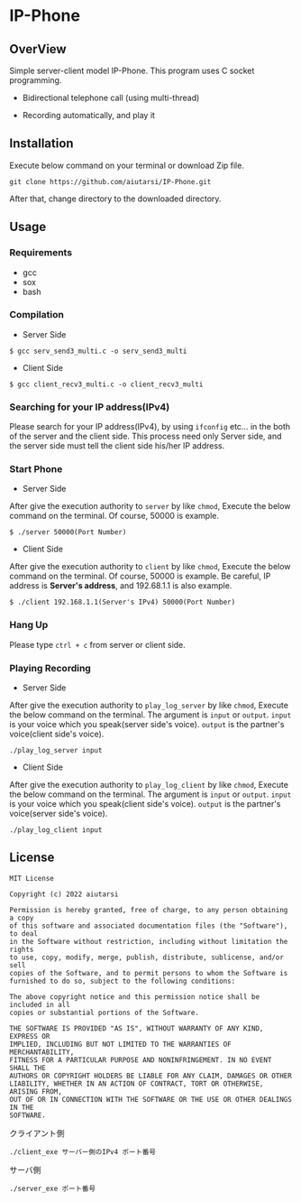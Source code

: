 # IP-Phone

## OverView

Simple server-client model IP-Phone. This program uses C socket programming. 

* Bidirectional telephone call (using multi-thread)

* Recording automatically, and play it

## Installation

Execute below command on your terminal or download Zip file.

```
git clone https://github.com/aiutarsi/IP-Phone.git
```

After that, change directory to the downloaded directory.

## Usage

### Requirements

* gcc
* sox
* bash

### Compilation

* Server Side

```
$ gcc serv_send3_multi.c -o serv_send3_multi
```

* Client Side

```
$ gcc client_recv3_multi.c -o client_recv3_multi
```

### Searching for your IP address(IPv4)

Please search for your IP address(IPv4), by using `ifconfig` etc... in the both of the server and the client side. This process need only Server side, and the server side must tell the client side his/her IP address.

### Start Phone

* Server Side

After give the execution authority to `server` by like `chmod`, Execute the below command on the terminal. Of course, 50000 is example.

```
$ ./server 50000(Port Number)
```

* Client Side

After give the execution authority to `client` by like `chmod`, Execute the below command on the terminal. Of course, 50000 is example. Be careful, IP address is **Server's address**, and 192.68.1.1 is also example.

```
$ ./client 192.168.1.1(Server's IPv4) 50000(Port Number)
```

### Hang Up

Please type `ctrl + c` from server or client side.

### Playing Recording

* Server Side

After give the execution authority to `play_log_server` by like `chmod`, Execute the below command on the terminal. The argument is `input` or `output`. `input` is your voice which you speak(server side's voice). `output` is the partner's voice(client side's voice).

```
./play_log_server input 
```

* Client Side

After give the execution authority to `play_log_client` by like `chmod`, Execute the below command on the terminal. The argument is `input` or `output`. `input` is your voice which you speak(client side's voice). `output` is the partner's voice(server side's voice).

```
./play_log_client input 
```


## License

```
MIT License

Copyright (c) 2022 aiutarsi

Permission is hereby granted, free of charge, to any person obtaining a copy
of this software and associated documentation files (the "Software"), to deal
in the Software without restriction, including without limitation the rights
to use, copy, modify, merge, publish, distribute, sublicense, and/or sell
copies of the Software, and to permit persons to whom the Software is
furnished to do so, subject to the following conditions:

The above copyright notice and this permission notice shall be included in all
copies or substantial portions of the Software.

THE SOFTWARE IS PROVIDED "AS IS", WITHOUT WARRANTY OF ANY KIND, EXPRESS OR
IMPLIED, INCLUDING BUT NOT LIMITED TO THE WARRANTIES OF MERCHANTABILITY,
FITNESS FOR A PARTICULAR PURPOSE AND NONINFRINGEMENT. IN NO EVENT SHALL THE
AUTHORS OR COPYRIGHT HOLDERS BE LIABLE FOR ANY CLAIM, DAMAGES OR OTHER
LIABILITY, WHETHER IN AN ACTION OF CONTRACT, TORT OR OTHERWISE, ARISING FROM,
OUT OF OR IN CONNECTION WITH THE SOFTWARE OR THE USE OR OTHER DEALINGS IN THE
SOFTWARE.
```

クライアント側

```
./client_exe サーバー側のIPv4 ポート番号
```

サーバ側

```
./server_exe ポート番号
```


